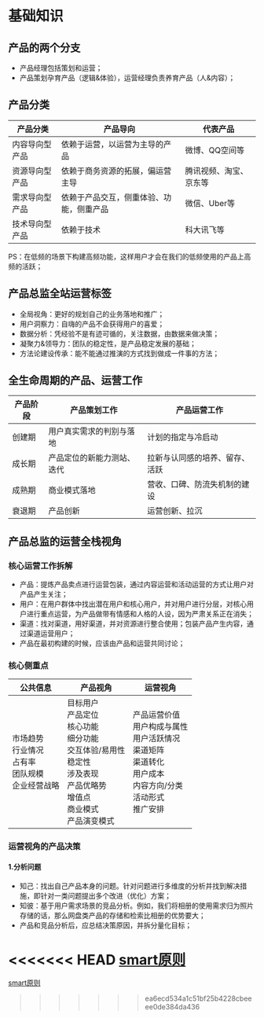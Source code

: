 # 基础知识

## 产品的两个分支

- 产品经理包括策划和运营；
- 产品策划孕育产品（逻辑&体验），运营经理负责养育产品（人&内容）；

## 产品分类

| 产品分类       | 产品导向                                 | 代表产品               |
| -------------- | ---------------------------------------- | ---------------------- |
| 内容导向型产品 | 依赖于运营，以运营为主导的产品           | 微博、QQ空间等         |
| 资源导向型产品 | 依赖于商务资源的拓展，偏运营主导         | 腾讯视频、淘宝、京东等 |
| 需求导向型产品 | 依赖于产品交互，侧重体验、功能，侧重产品 | 微信、Uber等           |
| 技术导向型产品 | 依赖于技术                               | 科大讯飞等             |

PS：在低频的场景下构建高频功能，这样用户才会在我们的低频使用的产品上高频的活跃；

## 产品总监全站运营标签

- 全局视角：更好的规划自己的业务落地和推广；
- 用户洞察力：自嗨的产品不会获得用户的喜爱；
- 数据分析：凭经验不是有迹可循的，关注数据，由数据来做决策；
- 凝聚力&领导力：团队的稳定性，是产品稳定发展的基础；
- 方法论建设传承：能不能通过推演的方式找到做成一件事的方法；

## 全生命周期的产品、运营工作

| 产品阶段 | 产品策划工作               | 产品运营工作                   |
| -------- | -------------------------- | ------------------------------ |
| 创建期   | 用户真实需求的判别与落地   | 计划的指定与冷启动             |
| 成长期   | 产品定位的新能力测站、迭代 | 拉新与认同感的培养、留存、活跃 |
| 成熟期   | 商业模式落地               | 营收、口碑、防流失机制的建设   |
| 衰退期   | 产品创新                   | 运营创新、拉沉                 |

## 产品总监的运营全栈视角

### 核心运营工作拆解

- 产品：提炼产品卖点进行运营包装，通过内容运营和活动运营的方式让用户对产品产生关注；
- 用户：在用户群体中找出潜在用户和核心用户，并对用户进行分层，对核心用户进行重点运营，为产品做带有情感和人格的人设，因为严肃关系正在消失；
- 渠道：找对渠道，用好渠道，并对资源进行整合使用；包装产品产生内容，通过渠道运营用户；
- 产品在最初构建的时候，应该由产品和运营共同讨论；

### 核心侧重点

| 公共信息                                                   | 产品视角                                                     | 运营视角                                                     |
| ---------------------------------------------------------- | ------------------------------------------------------------ | ------------------------------------------------------------ |
| 市场趋势<br>行业情况<br>占有率<br>团队规模<br>企业经营战略 | 目标用户<br>产品定位<br>核心功能<br>细分功能<br>交互体验/易用性<br>稳定性<br>涉及表现<br>产品优略势<br>增值点<br>商业模式<br>产品演变模式 | 产品运营价值<br>用户构成与属性<br>用户活跃情况<br>渠道矩阵<br>渠道转化<br>用户成本<br>内容方向/分类<br>活动形式<br>推广安排 |

### 运营视角的产品决策

#### 1.分析问题

- 知己：找出自己产品本身的问题。针对问题进行多维度的分析并找到解决措施，即针对一类问题提出多个改进（优化）方案；
- 知彼：基于用户需求场景的竞品分析。例如，我们将相册的使用需求归为照片存储的话，那么网盘类产品的存储和检索比相册的优势要大；
- 产品和竞品分析后，应总结决策原因，并拆分量化目标；

<<<<<<< HEAD
[smart原则](fang-fa-lun.md)
=======
[smart原则](chan-pin-yun-ying/fang-fa-lun.md)
>>>>>>> ea6ecd534a1c51bf25b4228cbeeee0de384da436

